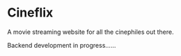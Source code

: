 # Cineflix
A movie streaming website for all the cinephiles out there.

Backend development in progress......
